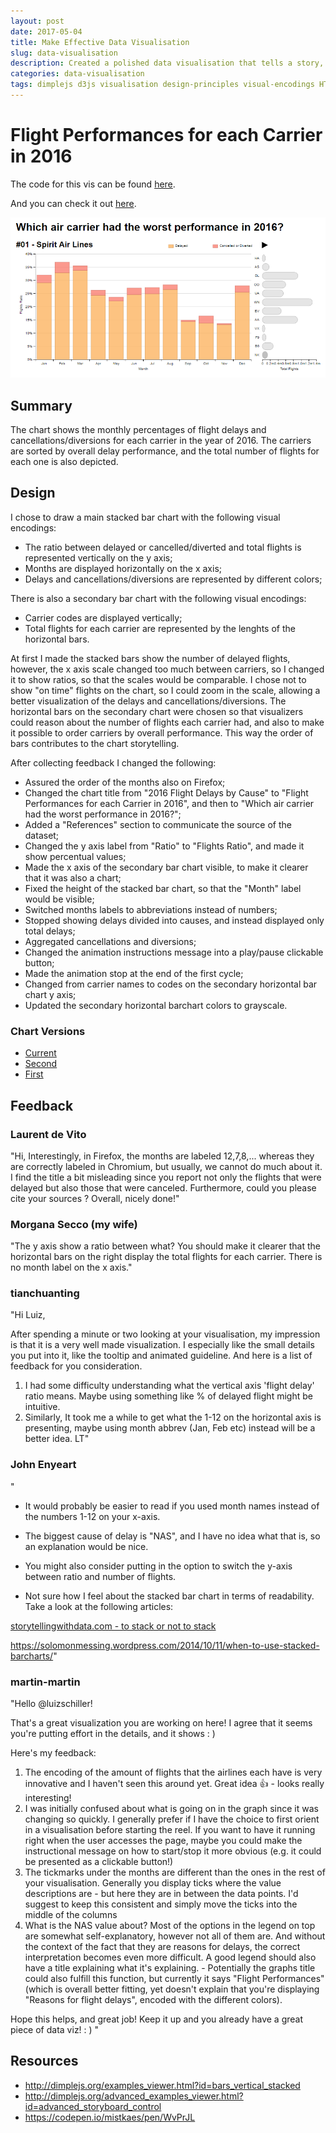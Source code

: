 ```yaml
---
layout: post
date: 2017-05-04
title: Make Effective Data Visualisation
slug: data-visualisation
description: Created a polished data visualisation that tells a story, allowing a reader to explore trends or patterns. It uses Dimple and D3, and shows the performance of US air carriers over the year of 2016.
categories: data-visualisation
tags: dimplejs d3js visualisation design-principles visual-encodings HTML CSS SVG
---
```


# Flight Performances for each Carrier in 2016

The code for this vis can be found <a href="https://github.com/schiller/flight-delays-visualization" target="_blank">here</a>.

And you can check it out <a href="https://bl.ocks.org/schiller/raw/8f340fe633cfdc7346b51058f36dada7/" target="_blank">here</a>.

<a href="https://bl.ocks.org/schiller/raw/8f340fe633cfdc7346b51058f36dada7/" alt="Visualisation preview" target="_blank"><img src="/assets/images/make-effective-data-visualisation/preview.png"></a>

## Summary
The chart shows the monthly percentages of flight delays and cancellations/diversions for each carrier in the year of 2016. The carriers are sorted by overall delay performance, and the total number of flights for each one is also depicted.

## Design
I chose to draw a main stacked bar chart with the following visual encodings:
- The ratio between delayed or cancelled/diverted and total flights is represented vertically on the y axis;
- Months are displayed horizontally on the x axis;
- Delays and cancellations/diversions are represented by different colors;

There is also a secondary bar chart with the following visual encodings:
- Carrier codes are displayed vertically;
- Total flights for each carrier are represented by the lenghts of the horizontal bars.

At first I made the stacked bars show the number of delayed flights, however, the x axis scale changed too much between carriers, so I changed it to show ratios, so that the scales would be comparable.
I chose not to show "on time" flights on the chart, so I could zoom in the scale, allowing a better visualization of the delays and cancellations/diversions.
The horizontal bars on the secondary chart were chosen so that visualizers could reason about the number of flights each carrier had, and also to make it possible to order carriers by overall performance. This way the order of bars contributes to the chart storytelling.

After collecting feedback I changed the following:
- Assured the order of the months also on Firefox;
- Changed the chart title from "2016 Flight Delays by Cause" to "Flight Performances for each Carrier in 2016", and then to "Which air carrier had the worst performance in 2016?";
- Added a "References" section to communicate the source of the dataset;
- Changed the y axis label from "Ratio" to "Flights Ratio", and made it show percentual values;
- Made the x axis of the secondary bar chart visible, to make it clearer that it was also a chart;
- Fixed the height of the stacked bar chart, so that the "Month" label would be visible;
- Switched months labels to abbreviations instead of numbers;
- Stopped showing delays divided into causes, and instead displayed only total delays;
- Aggregated cancellations and diversions;
- Changed the animation instructions message into a play/pause clickable button;
- Made the animation stop at the end of the first cycle;
- Changed from carrier names to codes on the secondary horizontal bar chart y axis;
- Updated the secondary horizontal barchart colors to grayscale.

### Chart Versions
- [Current](https://bl.ocks.org/schiller/raw/8f340fe633cfdc7346b51058f36dada7/)
- [Second](https://bl.ocks.org/schiller/raw/ed5ea5c6199d2700d2c0458d5a8079e5/)
- [First](https://bl.ocks.org/schiller/raw/7eb7e5f8236f5820f4b63e268a541884/)

## Feedback
### Laurent de Vito
"Hi,
Interestingly, in Firefox, the months are labeled 12,7,8,... whereas they are correctly labeled in Chromium, but usually, we cannot do much about it.
I find the title a bit misleading since you report not only the flights that were delayed but also those that were canceled.
Furthermore, could you please cite your sources ?
Overall, nicely done!"

### Morgana Secco (my wife)
"The y axis show a ratio between what?
You should make it clearer that the horizontal bars on the right display the total flights for each carrier.
There is no month label on the x axis."

### tianchuanting
"Hi Luiz,

After spending a minute or two looking at your visualisation, my impression is that it is a very well made visualization. I especially like the small details you put into it, like the tooltip and animated guideline. And here is a list of feedback for you consideration.

1. I had some difficulty understanding what the vertical axis 'flight delay' ratio means. Maybe using something like % of delayed flight might be intuitive.
2. Similarly, It took me a while to get what the 1-12 on the horizontal axis is presenting, maybe using month abbrev (Jan, Feb etc) instead will be a better idea.
LT"

### John Enyeart
"
- It would probably be easier to read if you used month names instead of the numbers 1-12 on your x-axis. 

- The biggest cause of delay is "NAS", and I have no idea what that is, so an explanation would be nice.

- You might also consider putting in the option to switch the y-axis between ratio and number of flights.

- Not sure how I feel about the stacked bar chart in terms of readability. Take a look at the following articles:

[storytellingwithdata.com - to stack or not to stack](http://www.storytellingwithdata.com/blog/2012/11/to-stack-or-not-to-stack)

https://solomonmessing.wordpress.com/2014/10/11/when-to-use-stacked-barcharts/"

### martin-martin
"Hello @luizschiller!

That's a great visualization you are working on here! I agree that it seems you're putting effort in the details, and it shows : )

Here's my feedback:

1. The encoding of the amount of flights that the airlines each have is very innovative and I haven't seen this around yet. Great idea :+1: - looks really interesting!
2. I was initially confused about what is going on in the graph since it was changing so quickly. I generally prefer if I have the choice to first orient in a visualisation before starting the reel. If you want to have it running right when the user accesses the page, maybe you could make the instructional message on how to start/stop it more obvious (e.g. it could be presented as a clickable button!)
3. The tickmarks under the months are different than the ones in the rest of your visualisation. Generally you display ticks where the value descriptions are - but here they are in between the data points. I'd suggest to keep this consistent and simply move the ticks into the middle of the columns
4. What is the NAS value about? Most of the options in the legend on top are somewhat self-explanatory, however not all of them are. And without the context of the fact that they are reasons for delays, the correct interpretation becomes even more difficult. A good legend should also have a title explaining what it's explaining. - Potentially the graphs title could also fulfill this function, but currently it says "Flight Performances" (which is overall better fitting, yet doesn't explain that you're displaying "Reasons for flight delays", encoded with the different colors).

Hope this helps, and great job!
Keep it up and you already have a great piece of data viz! : ) "

## Resources
- http://dimplejs.org/examples_viewer.html?id=bars_vertical_stacked
- http://dimplejs.org/advanced_examples_viewer.html?id=advanced_storyboard_control
- https://codepen.io/mistkaes/pen/WvPrJL
